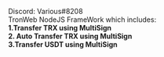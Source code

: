 Discord: Various#8208
<br />
TronWeb NodeJS FrameWork which includes:
<br />
<b>1.Transfer TRX using MultiSign
<br />
2. Auto Transfer TRX using MultiSign
<br />
3.Transfer USDT using MultiSign</b>
